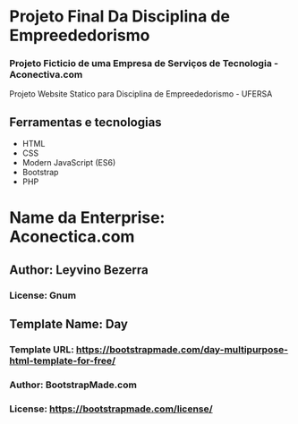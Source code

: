 # Projeto Final Da Disciplina de Empreededorismo 

### Projeto Ficticio de uma Empresa de Serviços de Tecnologia - Aconectiva.com

Projeto Website Statico para Disciplina de Empreededorismo - UFERSA 

## Ferramentas e tecnologias
- HTML
- CSS
- Modern JavaScript (ES6)
- Bootstrap
- PHP


# Name da Enterprise: Aconectica.com
## Author: Leyvino Bezerra
### License: Gnum

## Template Name: Day
### Template URL: https://bootstrapmade.com/day-multipurpose-html-template-for-free/
### Author: BootstrapMade.com
### License: https://bootstrapmade.com/license/
